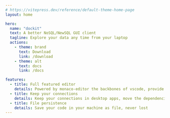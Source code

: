 ```yaml
---
# https://vitepress.dev/reference/default-theme-home-page
layout: home

hero:
  name: "dockit"
  text: A better NoSQL/NewSQL GUI client
  tagline: Explore your data any time from your laptop
  actions:
    - theme: brand
      text: Download
      link: /download
    - theme: alt
      text: docs
      link: /docs

features:
  - title: Full featured editor
    details: Powered by monaco-editor the backbones of vscode, provide familiar editor environment for developers
  - title: Keep your connections
    details: Keep your connections in desktop apps, move the dependencies of dashboard tools
  - title: File persistence
    details: Save your code in your machine as file, never lost
---
```


